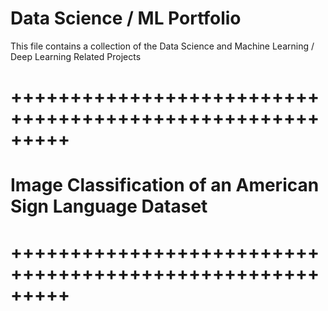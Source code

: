 # Data Science / ML Portfolio

This file contains a collection of the Data Science and Machine Learning / Deep Learning Related Projects

# +++++++++++++++++++++++++++++++++++++++++++++++++++++++++
# Image Classification of an American Sign Language Dataset
# +++++++++++++++++++++++++++++++++++++++++++++++++++++++++

